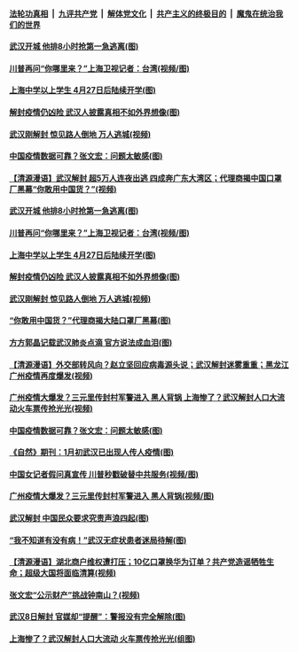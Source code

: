 ####  [法轮功真相](../../../../basic/blob/master/README.md?t=04100201) &nbsp;|&nbsp; [九评共产党](../../../../9ping.md/blob/master/README.md?t=04100201) &nbsp;|&nbsp; [解体党文化](../../../../jtdwh.md/blob/master/README.md?t=04100201)  &nbsp;|&nbsp; [共产主义的终极目的](../../../../gczydzjmd.md/blob/master/README.md?t=04100201) &nbsp;|&nbsp; [魔鬼在统治我们的世界](../../../../mgztzwmdsj.md/blob/master/README.md?t=04100201) 

#### [武汉开城 他排8小时抢第一急逃离(图)](../pages/p1/929158.md?t=04100201) 

#### [川普再问“你哪里来？”上海卫视记者：台湾(视频/图)](../pages/p1/929182.md?t=04100201) 

#### [上海中学以上学生 4月27日后陆续开学(图)](../pages/p1/929174.md?t=04100201) 

#### [解封疫情仍凶险 武汉人披露真相不如外界想像(图)](../pages/p1/929162.md?t=04100201) 

#### [武汉刚解封 惊见路人倒地 万人逃城(视频)](../pages/p1/929113.md?t=04100201) 

#### [中国疫情数据可靠？张文宏：问题太敏感(图)](../pages/p1/929081.md?t=04100201) 

#### [【清源漫语】武汉解封 超5万人连夜出逃 四成奔广东大湾区；代理商揭中国口罩厂黑幕“你敢用中国货？”(视频)](../pages/p1/929188.md?t=04100201) 

#### [武汉开城 他排8小时抢第一急逃离(图)](../pages/p1/929158.md?t=04100201) 

#### [川普再问“你哪里来？”上海卫视记者：台湾(视频/图)](../pages/p1/929182.md?t=04100201) 

#### [上海中学以上学生 4月27日后陆续开学(图)](../pages/p1/929174.md?t=04100201) 

#### [解封疫情仍凶险 武汉人披露真相不如外界想像(图)](../pages/p1/929162.md?t=04100201) 

#### [武汉刚解封 惊见路人倒地 万人逃城(视频)](../pages/p1/929113.md?t=04100201) 

#### [“你敢用中国货？”代理商揭大陆口罩厂黑幕(图)](../pages/p1/929076.md?t=04100201) 

#### [方方郭晶记载武汉肺炎点滴 官方说法成血泪(图)](../pages/p1/929036.md?t=04100201) 

#### [【清源漫语】外交部转风向？赵立坚回应病毒源头说；武汉解封迷雾重重；黑龙江广州疫情再度爆发(视频)](../pages/p1/929086.md?t=04100201) 

#### [广州疫情大爆发？三元里传封村军警进入 黑人背锅 上海惨了？武汉解封人口大流动火车票传抢光光(视频)](../pages/p1/929071.md?t=04100201) 

#### [中国疫情数据可靠？张文宏：问题太敏感(图)](../pages/p1/929081.md?t=04100201) 

#### [《自然》期刊：1月初武汉已出现人传人疫情(图)](../pages/p1/929059.md?t=04100201) 

#### [中国女记者假问真宣传 川普秒戳破替中共服务(视频/图)](../pages/p1/929013.md?t=04100201) 

#### [广州疫情大爆发？三元里传封村军警进入 黑人背锅(视频/图)](../pages/p1/929003.md?t=04100201) 

#### [武汉解封 中国民众要求究责声浪四起(图)](../pages/p1/928982.md?t=04100201) 

#### [“我不知道有没有病！”武汉无症状患者迷局待解(图)](../pages/p1/928976.md?t=04100201) 

#### [【清源漫语】湖北商户维权遭打压；10亿口罩换华为订单？共产党造谣牺牲生命；超级大国将面临清算(视频)](../pages/p1/928977.md?t=04100201) 

#### [张文宏“公示财产”挑战钟南山？(视频)](../pages/p1/928975.md?t=04100201) 

#### [武汉8日解封 官媒却“提醒”：警报没有完全解除(图)](../pages/p1/928954.md?t=04100201) 

#### [上海惨了？武汉解封人口大流动 火车票传抢光光(组图)](../pages/p1/928952.md?t=04100201) 


